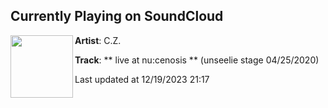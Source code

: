 ## Currently Playing on SoundCloud

[<img align="left" width="100" src="https://i1.sndcdn.com/artworks-yKB14q0p0YxpwxWR-ESzTLQ-t500x500.jpg">](https://soundcloud.com/czdoe/live-at-nucenosis-unseelie-stage-04252020)

**Artist**: C.Z. 

**Track**: ** live  at  nu:cenosis ** (unseelie stage 04/25/2020)

Last updated at 12/19/2023 21:17
